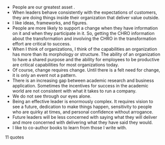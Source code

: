  - People are our greatest asset .
 - When leaders behave consistently with the expectations of customers, they are doing things inside their organization that deliver value outside.
 - I like ideas, frameworks, and figures.
 - People are more likely to support a change when they have information on it and when they participate in it. So, getting the CHRO information about the transformation and involving the CHRO in the transformation effort are critical to success.
 - When I think of organizations, I think of the capabilities an organization has more than its morphology or structure. The ability of an organization to have a shared purpose and the ability for employees to be productive are critical capabilities for most organizations today.
 - Of course, change requires change. Until there is a felt need for change, it is only an event not a pattern.
 - There is an increasing gap between academic research and business application. Sometimes the incentives for success in the academic world are not consistent with what it takes to run a company.
 - We do not see through our eyes alone.
 - Being an effective leader is enormously complex. It requires vision to see a future, dedication to make things happen, sensitivity to people who are quirky at times, and personal confidence without arrogance.
 - Future leaders will be less concerned with saying what they will deliver and more concerned with delivering what they have said they would.
 - I like to co-author books to learn from those I write with.

11 quotes